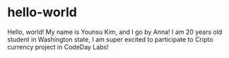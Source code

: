 # hello-world

Hello, world!
My name is Younsu Kim, and I go by Anna! 
I am 20 years old student in Washington state, I am super excited to participate to Cripto currency project in CodeDay Labs!
